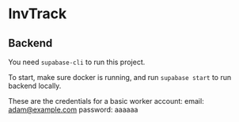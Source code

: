 # InvTrack

## Backend

You need `supabase-cli` to run this project.

To start, make sure docker is running, and run `supabase start` to run backend locally.

These are the credentials for a basic worker account:
email: adam@example.com
password: aaaaaa
